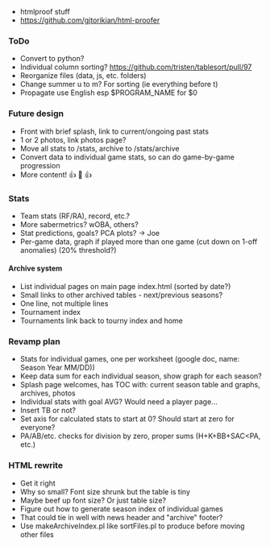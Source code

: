 - htmlproof stuff
- https://github.com/gjtorikian/html-proofer
### ToDo
- Convert to python?
- Individual column sorting? https://github.com/tristen/tablesort/pull/97
- Reorganize files (data, js, etc. folders)
- Change summer u to m?  For sorting (ie everything before t)
- Propagate use English esp $PROGRAM_NAME for $0
### Future design
- Front with brief splash, link to current/ongoing past stats
- 1 or 2 photos, link photos page?
- Move all stats to /stats, archive to /stats/archive
- Convert data to individual game stats, so can do game-by-game progression
- More content! :+1: :100: :+1:
### Stats
- Team stats (RF/RA), record, etc.?
- More sabermetrics?  wOBA, others?
- Stat predictions, goals?  PCA plots? -> Joe
- Per-game data, graph if played more than one game (cut down on 1-off anomalies) (20% threshold?)
#### Archive system
- List individual pages on main page index.html (sorted by date?)
- Small links to other archived tables - next/previous seasons?
- One line, not multiple lines
- Tournament index
- Tournaments link back to tourny index and home

### Revamp plan
- Stats for individual games, one per worksheet (google doc, name: Season Year MM/DD))
- Keep data sum for each individual season, show graph for each season?
- Splash page welcomes, has TOC with: current season table and graphs, archives, photos
- Individual stats with goal AVG?  Would need a player page...
- Insert TB or not?
- Set axis for calculated stats to start at 0?  Should start at zero for everyone?
- PA/AB/etc. checks for division by zero, proper sums (H+K+BB+SAC<PA, etc.)

### HTML rewrite
- Get it right
- Why so small?  Font size shrunk but the table is tiny
- Maybe beef up font size?  Or just table size?
- Figure out how to generate season index of individual games
- That could tie in well with news header and "archive" footer?
- Use makeArchiveIndex.pl like sortFiles.pl to produce before moving other files
